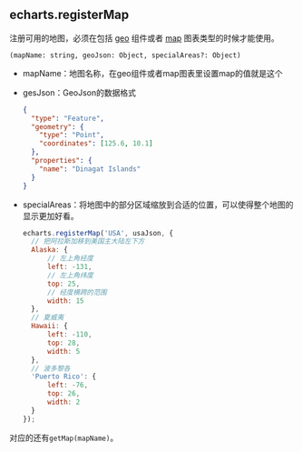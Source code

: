 ## echarts.registerMap

注册可用的地图，必须在包括 [geo](https://echarts.apache.org/zh/option.html#geo) 组件或者 [map](https://echarts.apache.org/zh/option.html#series-map) 图表类型的时候才能使用。

`(mapName: string, geoJson: Object, specialAreas?: Object)`

- mapName：地图名称，在geo组件或者map图表里设置map的值就是这个

- gesJson：GeoJson的数据格式

  ```json
  {
    "type": "Feature",
    "geometry": {
      "type": "Point",
      "coordinates": [125.6, 10.1]
    },
    "properties": {
      "name": "Dinagat Islands"
    }
  }
  ```

- specialAreas：将地图中的部分区域缩放到合适的位置，可以使得整个地图的显示更加好看。

  ```js
  echarts.registerMap('USA', usaJson, {
    // 把阿拉斯加移到美国主大陆左下方
    Alaska: {
        // 左上角经度
        left: -131,
        // 左上角纬度
        top: 25,
        // 经度横跨的范围
        width: 15
    },
    // 夏威夷
    Hawaii: {
        left: -110,
        top: 28,
        width: 5
    },
    // 波多黎各
    'Puerto Rico': {
        left: -76,
        top: 26,
        width: 2
    }
  });
  ```

对应的还有`getMap(mapName)`。




